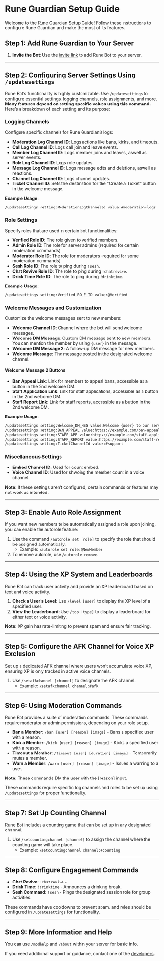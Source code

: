 # Rune Guardian Setup Guide

Welcome to the Rune Guardian Setup Guide! Follow these instructions to configure Rune Guardian and make the most of its features.

## Step 1: Add Rune Guardian to Your Server
1. **Invite the Bot**: Use the [invite link](https://discord.com/oauth2/authorize?client_id=1285116010822893579) to add Rune Bot to your server.

---

## Step 2: Configuring Server Settings Using `/updatesettings`

Rune Bot’s functionality is highly customizable. Use `/updatesettings` to configure essential settings, logging channels, role assignments, and more. **Many features depend on setting specific values using this command.** Here’s a breakdown of each setting and its purpose:

### Logging Channels
Configure specific channels for Rune Guardian’s logs:
- **Moderation Log Channel ID**: Logs actions like bans, kicks, and timeouts.
- **Call Log Channel ID**: Logs call join and leave events.
- **Member Log Channel ID**: Logs member joins and leaves, aswell as server events.
- **Role Log Channel ID**: Logs role updates.
- **Message Log Channel ID**: Logs message edits and deletions, aswell as reactions.
- **Channel Log Channel ID**: Logs channel updates.
- **Ticket Channel ID**: Sets the destination for the "Create a Ticket" button in the welcome message.

**Example Usage**:
```bash
/updatesettings setting:ModerationLogChannelId value:#moderation-logs
```

### Role Settings
Specify roles that are used in certain bot functionalities:
- **Verified Role ID**: The role given to verified members.
- **Admin Role ID**: The role for server admins (required for certain moderation commands).
- **Moderator Role ID**: The role for moderators (required for some moderation commands).
- **Sesh Role ID**: The role to ping during `!sesh`.
- **Chat Revive Role ID**: The role to ping during `!chatrevive`.
- **Drink Time Role ID**: The role to ping during `!drinktime`.

**Example Usage**:
```bash
/updatesettings setting:Verified_ROLE_ID value:@Verified
```

### Welcome Messages and Customization
Customize the welcome messages sent to new members:
- **Welcome Channel ID**: Channel where the bot will send welcome messages.
- **Welcome DM Message**: Custom DM message sent to new members. You can mention the member by using `{user}` in the message.
- **Welcome DM Message 2**: A follow-up DM message for new members.
- **Welcome Message**: The message posted in the designated welcome channel.

#### Welcome Message 2 Buttons
- **Ban Appeal Link**: Link for members to appeal bans, accessible as a button in the 2nd welcome DM.
- **Staff Application Link**: Link for staff applications, accessible as a button in the 2nd welcome DM.
- **Staff Report Link**: Link for staff reports, accessible as a button in the 2nd welcome DM.

**Example Usage**:
```bash
/updatesettings setting:Welcome_DM_MSG value:Welcome {user} to our server! We’re glad to have you.
/updatesettings setting:BAN_APPEAL value:https://example.com/ban-appeal
/updatesettings setting:STAFF_APP value:https://example.com/staff-application
/updatesettings setting:STAFF_REPORT value:https://example.com/staff-report
/updatesettings setting:TicketChannelId value:#support
```

### Miscellaneous Settings
- **Embed Channel ID**: Used for count embed.
- **Voice Channel ID**: Used for shwoing the member count in a voice channel.

**Note**: If these settings aren’t configured, certain commands or features may not work as intended.

---

## Step 3: Enable Auto Role Assignment
If you want new members to be automatically assigned a role upon joining, you can enable the autorole feature:

1. Use the command `/autorole set [role]` to specify the role that should be assigned automatically.
   - Example: `/autorole set role:@NewMember`
2. To remove autorole, use `/autorole remove`.

---

## Step 4: Using the XP System and Leaderboards
Rune Bot can track user activity and provide an XP leaderboard based on text and voice activity.

1. **Check a User's Level**: Use `/level [user]` to display the XP level of a specified user.
2. **View the Leaderboard**: Use `/top [type]` to display a leaderboard for either text or voice activity.

**Note**: XP gain has rate-limiting to prevent spam and ensure fair tracking.

---

## Step 5: Configure the AFK Channel for Voice XP Exclusion
Set up a dedicated AFK channel where users won’t accumulate voice XP, ensuring XP is only tracked in active voice channels.

1. Use `/setafkchannel [channel]` to designate the AFK channel.
   - Example: `/setafkchannel channel:#afk`

---

## Step 6: Using Moderation Commands
Rune Bot provides a suite of moderation commands. These commands require moderator or admin permissions, depending on your role setup.

- **Ban a Member**: `/ban [user] [reason] [image]` - Bans a specified user with a reason.
- **Kick a Member**: `/kick [user] [reason] [image]` - Kicks a specified user with a reason.
- **Timeout a Member**: `/timeout [user] [duration] [image]` - Temporarily mutes a member.
- **Warn a Member**: `/warn [user] [reason] [image]` - Issues a warning to a user.

**Note**: These commands DM the user with the [reason] input.

These commands require specific log channels and roles to be set up using `/updatesettings` for proper functionality.

---

## Step 7: Set Up Counting Channel
Rune Bot includes a counting game that can be set up in any designated channel.

1. Use `/setcountingchannel [channel]` to assign the channel where the counting game will take place.
   - Example: `/setcountingchannel channel:#counting`

---

## Step 8: Configure Engagement Commands

- **Chat Revive**: `!chatrevive` -
- **Drink Time**: `!drinktime` - Announces a drinking break.
- **Sesh Command**: `!sesh` - Pings the designated session role for group activities.
  
These commands have cooldowns to prevent spam, and roles should be configured in `/updatesettings` for functionality.

---

## Step 9: More Information and Help
You can use `/modhelp` and `/about` within your server for basic info.

If you need additional support or guidance, contact one of the [developers](https://linktr.ee/Rune.gg).

